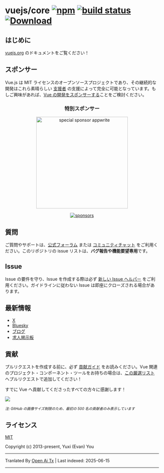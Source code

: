 # vuejs/core [![npm](https://img.shields.io/npm/v/vue.svg)](https://www.npmjs.com/package/vue) [![build status](https://github.com/vuejs/core/actions/workflows/ci.yml/badge.svg?branch=main)](https://github.com/vuejs/core/actions/workflows/ci.yml) [![Download](https://img.shields.io/npm/dm/vue)](https://www.npmjs.com/package/vue)

## はじめに

[vuejs.org](https://vuejs.org/) のドキュメントをご覧ください！

## スポンサー

Vue.js は MIT ライセンスのオープンソースプロジェクトであり、その継続的な開発はこれら素晴らしい [支援者](https://github.com/vuejs/core/blob/main/BACKERS.md) の支援によって完全に可能となっています。もしご興味があれば、[Vue の開発をスポンサーする](https://vuejs.org/sponsor/)ことをご検討ください。

<p align="center">
  <h3 align="center">特別スポンサー</h3>
</p>

<p align="center">
  <a target="_blank" href="https://github.com/appwrite/appwrite">
  <img alt="special sponsor appwrite" src="https://sponsors.vuejs.org/images/appwrite.svg" width="300">
  </a>
</p>

<p align="center">
  <a target="_blank" href="https://vuejs.org/sponsor/#current-sponsors">
    <img alt="sponsors" src="https://sponsors.vuejs.org/sponsors.svg?v3">
  </a>
</p>

## 質問

ご質問やサポートは、[公式フォーラム](https://forum.vuejs.org) または [コミュニティチャット](https://chat.vuejs.org/) をご利用ください。このリポジトリの issue リストは、**バグ報告や機能要望専用**です。

## Issue

Issue の要件を守り、Issue を作成する際は必ず [新しい Issue ヘルパー](https://new-issue.vuejs.org/) をご利用ください。ガイドラインに従わない Issue は即座にクローズされる場合があります。

## 最新情報

- [X](https://x.com/vuejs)
- [Bluesky](https://bsky.app/profile/vuejs.org)
- [ブログ](https://blog.vuejs.org/)
- [求人掲示板](https://vuejobs.com/?ref=vuejs)

## 貢献

プルリクエストを作成する前に、必ず [貢献ガイド](https://github.com/vuejs/core/blob/main/.github/contributing.md) をお読みください。Vue 関連のプロジェクト・コンポーネント・ツールをお持ちの場合は、[この厳選リスト](https://github.com/vuejs/awesome-vue) へプルリクエストで追加してください！

すでに Vue へ貢献してくださったすべての方々に感謝します！

<a href="https://github.com/vuejs/core/graphs/contributors"><img src="https://opencollective.com/vuejs/contributors.svg?width=890&limit=500" /></a>

<sub>_注: GitHub の画像サイズ制限のため、最初の 500 名の貢献者のみ表示しています_</sub>

## ライセンス

[MIT](https://opensource.org/licenses/MIT)

Copyright (c) 2013-present, Yuxi (Evan) You

---

Tranlated By [Open Ai Tx](https://github.com/OpenAiTx/OpenAiTx) | Last indexed: 2025-06-15

---